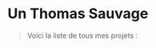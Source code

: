 <link href="https://tarkhubal.github.io/style.css">

# Un Thomas Sauvage

> Voici la liste de tous mes projets :
